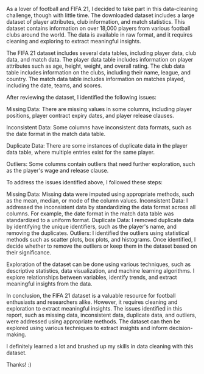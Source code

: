 As a lover of football and FIFA 21, I decided to take part in this data-cleaning challenge, though with little time. The downloaded dataset includes a large dataset of player attributes, club information, and match statistics. This dataset contains information on over 18,000 players from various football clubs around the world. The data is available in raw format, and it requires cleaning and exploring to extract meaningful insights.

The FIFA 21 dataset includes several data tables, including player data, club data, and match data. The player data table includes information on player attributes such as age, height, weight, and overall rating. The club data table includes information on the clubs, including their name, league, and country. The match data table includes information on matches played, including the date, teams, and scores.

After reviewing the dataset, I identified the following issues:

Missing Data: There are missing values in some columns, including player positions, player contract expiry dates, and player release clauses.

Inconsistent Data: Some columns have inconsistent data formats, such as the date format in the match data table.

Duplicate Data: There are some instances of duplicate data in the player data table, where multiple entries exist for the same player.

Outliers: Some columns contain outliers that need further exploration, such as the player's wage and release clause.

To address the issues identified above, I followed these steps:

Missing Data: Missing data were imputed using appropriate methods, such as the mean, median, or mode of the column values. 
Inconsistent Data: I addressed the inconsistent data by standardizing the data format across all columns. For example, the date format in the match data table was standardized to a uniform format.
Duplicate Data: I removed duplicate data by identifying the unique identifiers, such as the player's name, and removing the duplicates.
Outliers: I identified the outliers using statistical methods such as scatter plots, box plots, and histograms. Once identified, I decide whether to remove the outliers or keep them in the dataset based on their significance.

Exploration of the dataset can be done using various techniques, such as descriptive statistics, data visualization, and machine learning algorithms. I explore relationships between variables, identify trends, and extract meaningful insights from the data.

In conclusion, the FIFA 21 dataset is a valuable resource for football enthusiasts and researchers alike. However, it requires cleaning and exploration to extract meaningful insights. The issues identified in this report, such as missing data, inconsistent data, duplicate data, and outliers, were addressed using appropriate methods. The dataset can then be explored using various techniques to extract insights and inform decision-making.

I definitely learned a lot and brushed up my skills in data cleaning with this dataset.

Thanks! :)


